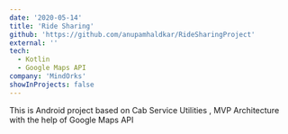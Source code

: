 ```yaml
---
date: '2020-05-14'
title: 'Ride Sharing'
github: 'https://github.com/anupamhaldkar/RideSharingProject'
external: ''
tech:
  - Kotlin
  - Google Maps API
company: 'MindOrks'
showInProjects: false
---
```


This is Android project based on Cab Service Utilities , MVP Architecture with the help of Google Maps API